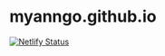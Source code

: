 # myanngo.github.io
[![Netlify Status](https://api.netlify.com/api/v1/badges/1e570d42-b5cc-4a5b-a37d-083f1a1bf112/deploy-status)](https://app.netlify.com/projects/daily-sprout/deploys)
